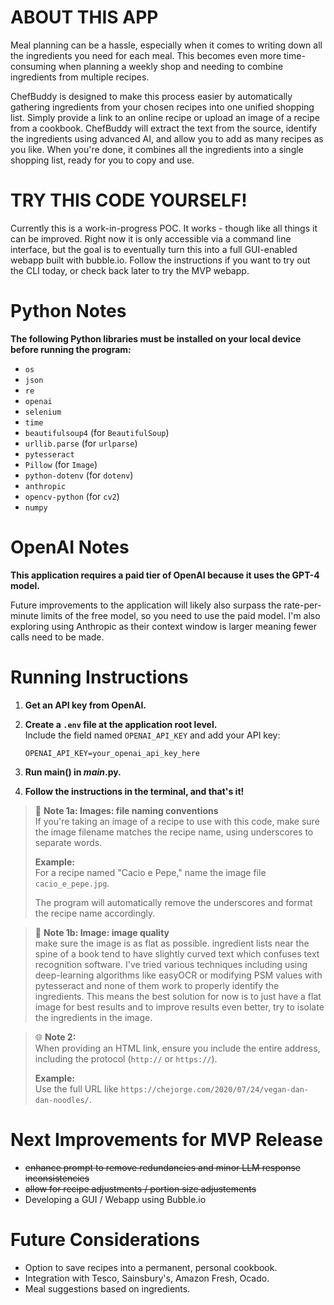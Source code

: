 # ABOUT THIS APP
Meal planning can be a hassle, especially when it comes to writing down all the ingredients you need for each meal. This becomes even more time-consuming when planning a weekly shop and needing to combine ingredients from multiple recipes.

ChefBuddy is designed to make this process easier by automatically gathering ingredients from your chosen recipes into one unified shopping list. Simply provide a link to an online recipe or upload an image of a recipe from a cookbook. ChefBuddy will extract the text from the source, identify the ingredients using advanced AI, and allow you to add as many recipes as you like. When you're done, it combines all the ingredients into a single shopping list, ready for you to copy and use.

# TRY THIS CODE YOURSELF!
Currently this is a work-in-progress POC.  It works - though like all things it can be improved.  Right now it is only accessible via a command line interface, but the goal is to eventually turn this into a full GUI-enabled webapp built with bubble.io.  Follow the instructions if you want to try out the CLI today, or check back later to try the MVP webapp.

# Python Notes

**The following Python libraries must be installed on your local device before running the program:**

- `os`
- `json`
- `re`
- `openai`
- `selenium`
- `time`
- `beautifulsoup4` (for `BeautifulSoup`)
- `urllib.parse` (for `urlparse`)
- `pytesseract`
- `Pillow` (for `Image`)
- `python-dotenv` (for `dotenv`)
- `anthropic`
- `opencv-python` (for `cv2`)
- `numpy`

# OpenAI Notes

**This application requires a paid tier of OpenAI because it uses the GPT-4 model.**

Future improvements to the application will likely also surpass the rate-per-minute limits of the free model, so you need to use the paid model.  I'm also exploring using Anthropic as their context window is larger meaning fewer calls need to be made.

# Running Instructions

1. **Get an API key from OpenAI.**
   
2. **Create a `.env` file at the application root level.**  
   Include the field named `OPENAI_API_KEY` and add your API key:
   ```plaintext
   OPENAI_API_KEY=your_openai_api_key_here
3. **Run main() in _main_.py.**

4. **Follow the instructions in the terminal, and that's it!**

> 📝 **Note 1a: Images: file naming conventions**  
> If you're taking an image of a recipe to use with this code, make sure the image filename matches the recipe name, using underscores to separate words.  
>  
> **Example:**  
> For a recipe named "Cacio e Pepe," name the image file `cacio_e_pepe.jpg`.  
>  
> The program will automatically remove the underscores and format the recipe name accordingly.

> 📝 **Note 1b: Image: image quality**  
> make sure the image is as flat as possible.  ingredient lists near the spine of a book tend to have slightly curved text which confuses text recognition software.  I've tried various techniques including using deep-learning algorithms like easyOCR or modifying PSM values with pytesseract and none of them work to properly identify the ingredients.  This means the best solution for now is to just have a flat image for best results and to improve results even better, try to isolate the ingredients in the image.

> 🌐 **Note 2:**  
> When providing an HTML link, ensure you include the entire address, including the protocol (`http://` or `https://`).  
>  
> **Example:**  
> Use the full URL like `https://chejorge.com/2020/07/24/vegan-dan-dan-noodles/`.


# Next Improvements for MVP Release

- ~~enhance prompt to remove redundancies and minor LLM response inconsistencies~~
- ~~allow for recipe adjustments / portion size adjustements~~
- Developing a GUI / Webapp using Bubble.io

# Future Considerations

- Option to save recipes into a permanent, personal cookbook.
- Integration with Tesco, Sainsbury's, Amazon Fresh, Ocado.
- Meal suggestions based on ingredients.
